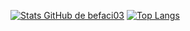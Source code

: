 [![Stats GitHub de befaci03](https://github-readme-stats.vercel.app/api?username=befaci03&theme=github_dark)](https://github.com/anuraghazra/github-readme-stats)
[![Top Langs](https://github-readme-stats.vercel.app/api/top-langs/?username=befaci03&layout=compact&theme=github_dark)](https://github.com/anuraghazra/github-readme-stats)
